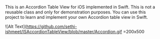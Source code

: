 This is an Accordion Table View for iOS implemented in Swift. This is not a reusable class and only for demonstration purposes. You can use this project to learn and implement your own Accordion table view in Swift. 

![Alt Text](https://github.com/sethi-ishmeet/ISAccordionTableView/blob/master/Accordion.gif =200x500
